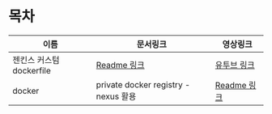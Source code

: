 # 목차

| 이름 | 문서링크 | 영상링크 |
| ----- | ------ | ------ |
| 젠킨스 커스텀 dockerfile | [Readme 링크](jenkins-dood/Readme.md) | [유투브 링크](https://youtu.be/CLCLIV3IBrk) |
| docker | private docker registry - nexus 활용 | [Readme 링크](./nexus/Readme.md) | [유투브 링크](https://youtu.be/2whuSZdKpwE) |